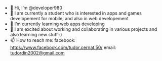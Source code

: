 - 👋 Hi, I’m @developer980
- 👀 I am currently a student who is interested in apps and games developement for mobile, and also in web developement
- 🌱 I’m currently learning web apps developing
- 💞️ I am excited about working and collaborating in various projects and also learning new stuff :)
- 📫 How to reach me: facebook: https://www.facebook.com/tudor.cernat.50/
                       email: tudordin2002@gmail.com

<!---
developer980/developer980 is a ✨ special ✨ repository because its `README.md` (this file) appears on your GitHub profile.
You can click the Preview link to take a look at your changes.
--->
